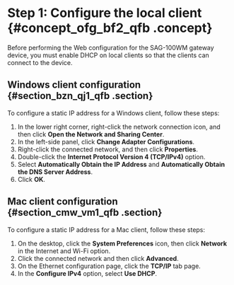 # Step 1: Configure the local client {#concept_ofg_bf2_qfb .concept}

Before performing the Web configuration for the SAG-100WM gateway device, you must enable DHCP on local clients so that the clients can connect to the device.

## Windows client configuration {#section_bzn_qj1_qfb .section}

To configure a static IP address for a Windows client, follow these steps:

1.  In the lower right corner, right-click the network connection icon, and then click **Open the Network and Sharing Center**.
2.  In the left-side panel, click **Change Adapter Configurations**.
3.  Right-click the connected network, and then click **Properties**.
4.  Double-click the **Internet Protocol Version 4 \(TCP/IPv4\)** option.
5.  Select **Automatically Obtain the IP Address** and **Automatically Obtain the DNS Server Address**.
6.  Click **OK**.

## Mac client configuration {#section_cmw_vm1_qfb .section}

To configure a static IP address for a Mac client, follow these steps:

1.  On the desktop, click the **System Preferences** icon, then click **Network** in the Internet and Wi-Fi option.
2.  Click the connected network and then click **Advanced**.
3.  On the Ethernet configuration page, click the **TCP/IP** tab page.
4.  In the **Configure IPv4** option, select **Use DHCP**.

